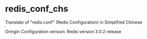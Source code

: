 # redis_conf_chs
Translate of "redis.conf" (Redis Configuration) in Simplified Chinese

Oringin Configuration version: Redis version 3.0.2 release 
